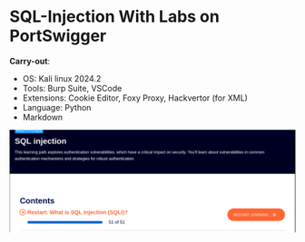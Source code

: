 # SQL-Injection With Labs on PortSwigger
**Carry-out**:
- OS: Kali linux 2024.2
- Tools: Burp Suite, VSCode
- Extensions: Cookie Editor, Foxy Proxy, Hackvertor (for XML)
- Language: Python
- Markdown

![alt text](summary.png)